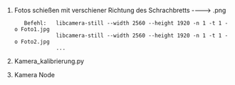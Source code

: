 1. Fotos schießen mit verschiener Richtung des Schrachbretts ---->  .png


          Befehl:   libcamera-still --width 2560 --height 1920 -n 1 -t 1 -o Foto1.jpg
                    libcamera-still --width 2560 --height 1920 -n 1 -t 1 -o Foto2.jpg
                    ...

2. Kamera_kalibrierung.py

3. Kamera Node
